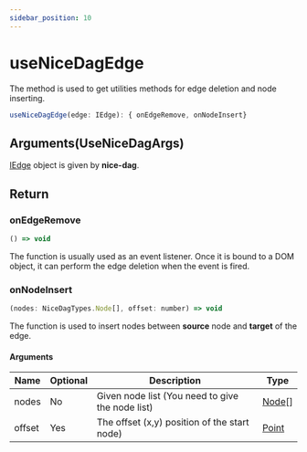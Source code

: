 ```yaml
---
sidebar_position: 10
---
```


# useNiceDagEdge

The method is used to get utilities methods for edge deletion and node inserting.

```jsx
useNiceDagEdge(edge: IEdge): { onEdgeRemove, onNodeInsert}
```

## Arguments(UseNiceDagArgs)

[IEdge](../dag-model/edge.md#apiiedge) object is given by **nice-dag**.

## Return

### onEdgeRemove

```jsx
() => void
```

The function is usually used as an event listener. Once it is bound to a DOM object, it can perform the edge deletion when the event is fired.

### onNodeInsert

```jsx
(nodes: NiceDagTypes.Node[], offset: number) => void
```

The function is used to insert nodes between **source** node and **target** of the edge.

#### Arguments

| Name   | Optional | Description                                      | Type                                    |
| ------ | -------- | ------------------------------------------------ | --------------------------------------- |
| nodes  | No       | Given node list (You need to give the node list) | [Node](../dag-model/node.md)[]          |
| offset | Yes      | The offset (x,y) position of the start node)     | [Point](../dag-model/geometry.md#point) |
